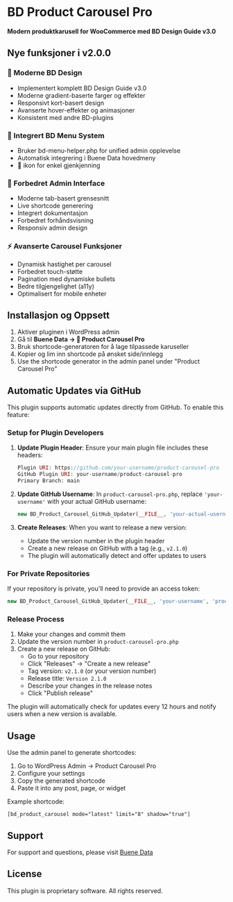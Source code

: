 # BD Product Carousel Pro

**Modern produktkarusell for WooCommerce med BD Design Guide v3.0**

## Nye funksjoner i v2.0.0

### 🎨 Moderne BD Design
- Implementert komplett BD Design Guide v3.0
- Moderne gradient-baserte farger og effekter
- Responsivt kort-basert design
- Avanserte hover-effekter og animasjoner
- Konsistent med andre BD-plugins

### 🔧 Integrert BD Menu System
- Bruker bd-menu-helper.php for unified admin opplevelse
- Automatisk integrering i Buene Data hovedmeny
- 🎠 ikon for enkel gjenkjenning

### 📱 Forbedret Admin Interface
- Moderne tab-basert grensesnitt
- Live shortcode generering
- Integrert dokumentasjon
- Forbedret forhåndsvisning
- Responsiv admin design

### ⚡ Avanserte Carousel Funksjoner
- Dynamisk hastighet per carousel
- Forbedret touch-støtte
- Pagination med dynamiske bullets
- Bedre tilgjengelighet (a11y)
- Optimalisert for mobile enheter

## Installasjon og Oppsett

1. Aktiver pluginen i WordPress admin
2. Gå til **Buene Data → 🎠 Product Carousel Pro**
3. Bruk shortcode-generatoren for å lage tilpassede karuseller
4. Kopier og lim inn shortcode på ønsket side/innlegg
4. Use the shortcode generator in the admin panel under "Product Carousel Pro"

## Automatic Updates via GitHub

This plugin supports automatic updates directly from GitHub. To enable this feature:

### Setup for Plugin Developers

1. **Update Plugin Header**: Ensure your main plugin file includes these headers:
   ```php
   Plugin URI: https://github.com/your-username/product-carousel-pro
   GitHub Plugin URI: your-username/product-carousel-pro
   Primary Branch: main
   ```

2. **Update GitHub Username**: In `product-carousel-pro.php`, replace `'your-username'` with your actual GitHub username:
   ```php
   new BD_Product_Carousel_GitHub_Updater(__FILE__, 'your-actual-username', 'product-carousel-pro');
   ```

3. **Create Releases**: When you want to release a new version:
   - Update the version number in the plugin header
   - Create a new release on GitHub with a tag (e.g., `v2.1.0`)
   - The plugin will automatically detect and offer updates to users

### For Private Repositories

If your repository is private, you'll need to provide an access token:

```php
new BD_Product_Carousel_GitHub_Updater(__FILE__, 'your-username', 'product-carousel-pro', 'your-github-token');
```

### Release Process

1. Make your changes and commit them
2. Update the version number in `product-carousel-pro.php`
3. Create a new release on GitHub:
   - Go to your repository
   - Click "Releases" → "Create a new release"
   - Tag version: `v2.1.0` (or your version number)
   - Release title: `Version 2.1.0`
   - Describe your changes in the release notes
   - Click "Publish release"

The plugin will automatically check for updates every 12 hours and notify users when a new version is available.

## Usage

Use the admin panel to generate shortcodes:

1. Go to WordPress Admin → Product Carousel Pro
2. Configure your settings
3. Copy the generated shortcode
4. Paste it into any post, page, or widget

Example shortcode:
```
[bd_product_carousel mode="latest" limit="8" shadow="true"]
```

## Support

For support and questions, please visit [Buene Data](https://buenedata.no)

## License

This plugin is proprietary software. All rights reserved.
